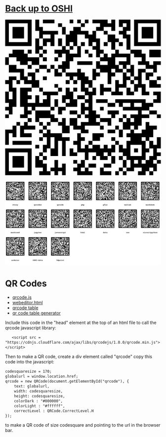 # [Back up to OSHI](../)

![](../qrcodes/qrcode-qrcode.png)

![](../images/qrcode-table.png)

# QR Codes

 - [qrcode.js](https://github.com/davidshimjs/qrcodejs)
 - [webeditor.html](webeditor.html)
 - [qrcode table](qrcode-table.html)
 - [qr code table generator](qrcode-table-generator.html)


Include this code in the "head" element at the top of an html file to call the qrcode javascript library:

```
   <script src = "https://cdnjs.cloudflare.com/ajax/libs/qrcodejs/1.0.0/qrcode.min.js"></script>
```

Then to make a QR code, create a div element called "qrcode" copy this code into the javascript:

```
codesquaresize = 170;
globalurl = window.location.href;
qrcode = new QRCode(document.getElementById("qrcode"), {
	text: globalurl,
	width: codesquaresize,
	height: codesquaresize,
	colorDark : "#000000",
	colorLight : "#ffffff",
	correctLevel : QRCode.CorrectLevel.H
});
```

to make a QR code of size codesquare and pointing to the url in the browser bar.
